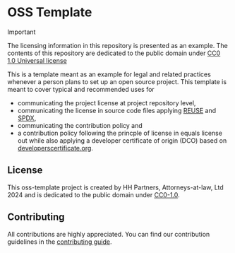 # OSS Template

> [!IMPORTANT]
> The licensing information in this repository is presented as an example. The contents of this
> repository are dedicated to the public domain under
> [CC0 1.0 Universal license](https://creativecommons.org/publicdomain/zero/1.0/?ref=chooser-v1)

This is a template meant as an example for legal and related practices whenever a person plans to set up an open source project. This template is meant to cover typical and recommended uses for

* communicating the project license at project repository level,
* communicating the license in source code files applying [REUSE](https://reuse.software/) and [SPDX](https://spdx.org/),
* communicating the contribution policy and
* a contribution policy following the princple of license in equals license out while also applying a developer certificate of origin (DCO) based on [developerscertificate.org](https://developercertificate.org/).

## License

This oss-template project is created by HH Partners, Attorneys-at-law, Ltd 2024 and is dedicated to
the public domain under
[CC0-1.0](https://creativecommons.org/publicdomain/zero/1.0/?ref=chooser-v1).

## Contributing

All contributions are highly appreciated. You can find our contribution guidelines in the
[contributing guide](./CONTRIBUTING.md).
